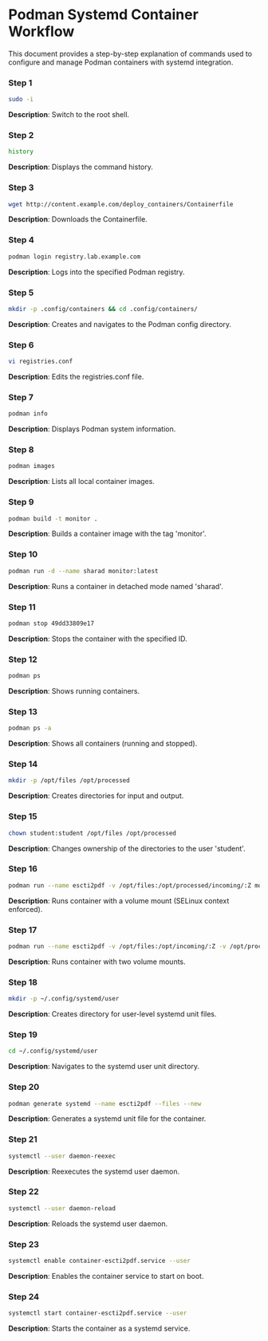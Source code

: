 # Podman Systemd Container Workflow

This document provides a step-by-step explanation of commands used to configure and manage Podman containers with systemd integration.

### Step 1
```bash
sudo -i
```
**Description**: Switch to the root shell.

### Step 2
```bash
history
```
**Description**: Displays the command history.

### Step 3
```bash
wget http://content.example.com/deploy_containers/Containerfile
```
**Description**: Downloads the Containerfile.

### Step 4
```bash
podman login registry.lab.example.com
```
**Description**: Logs into the specified Podman registry.

### Step 5
```bash
mkdir -p .config/containers && cd .config/containers/
```
**Description**: Creates and navigates to the Podman config directory.

### Step 6
```bash
vi registries.conf
```
**Description**: Edits the registries.conf file.

### Step 7
```bash
podman info
```
**Description**: Displays Podman system information.

### Step 8
```bash
podman images
```
**Description**: Lists all local container images.

### Step 9
```bash
podman build -t monitor .
```
**Description**: Builds a container image with the tag 'monitor'.

### Step 10
```bash
podman run -d --name sharad monitor:latest
```
**Description**: Runs a container in detached mode named 'sharad'.

### Step 11
```bash
podman stop 49dd33809e17
```
**Description**: Stops the container with the specified ID.

### Step 12
```bash
podman ps
```
**Description**: Shows running containers.

### Step 13
```bash
podman ps -a
```
**Description**: Shows all containers (running and stopped).

### Step 14
```bash
mkdir -p /opt/files /opt/processed
```
**Description**: Creates directories for input and output.

### Step 15
```bash
chown student:student /opt/files /opt/processed
```
**Description**: Changes ownership of the directories to the user 'student'.

### Step 16
```bash
podman run --name escti2pdf -v /opt/files:/opt/processed/incoming/:Z monitor:latest
```
**Description**: Runs container with a volume mount (SELinux context enforced).

### Step 17
```bash
podman run --name escti2pdf -v /opt/files:/opt/incoming/:Z -v /opt/processed:/opt/outgoing/:Z monitor:latest
```
**Description**: Runs container with two volume mounts.

### Step 18
```bash
mkdir -p ~/.config/systemd/user
```
**Description**: Creates directory for user-level systemd unit files.

### Step 19
```bash
cd ~/.config/systemd/user
```
**Description**: Navigates to the systemd user unit directory.

### Step 20
```bash
podman generate systemd --name escti2pdf --files --new
```
**Description**: Generates a systemd unit file for the container.

### Step 21
```bash
systemctl --user daemon-reexec
```
**Description**: Reexecutes the systemd user daemon.

### Step 22
```bash
systemctl --user daemon-reload
```
**Description**: Reloads the systemd user daemon.

### Step 23
```bash
systemctl enable container-escti2pdf.service --user
```
**Description**: Enables the container service to start on boot.

### Step 24
```bash
systemctl start container-escti2pdf.service --user
```
**Description**: Starts the container as a systemd service.

